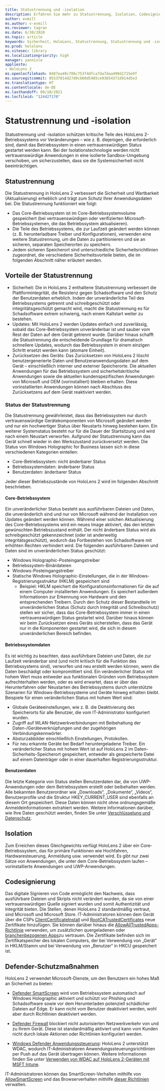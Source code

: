 ```yaml
---
title: Statustrennung und -isolation
description: Erfahren Sie mehr zu Statustrennung, Isolation, Codesignierung und Defender-Anwendungen auf Ihrem HoloLens 2-Mixed Reality-Gerät.
author: evmill
ms.author: v-evmill
ms.reviewer: tagran
ms.date: 6/30/2020
ms.topic: article
keywords: Sicherheit, HoloLens, Statustrennung, Statustrennung und -isolation, HoloLens 2, HoloLens2-Sicherheit, Sicherheitsübersicht, Sicherheitsarchitektur, Architektur, HoloLens 2-Architektur
ms.prod: hololens
ms.sitesec: library
ms.localizationpriority: high
manager: yannisle
appliesto:
- HoloLens 2
ms.openlocfilehash: 0487ea49c706c753f4dfca7da7daa499d1715e9f
ms.sourcegitcommit: 05537014d27d9cb60d5485ce93654371d914d5e3
ms.translationtype: HT
ms.contentlocale: de-DE
ms.lasthandoff: 09/10/2021
ms.locfileid: "124427170"
---
```

# <a name="state-separation-and-isolation"></a>Statustrennung und -isolation

Statustrennung und -isolation schützen kritische Teile des HoloLens 2-Betriebssystems vor Veränderungen – wie z. B. diejenigen, die erforderlich sind, damit das Betriebssystem in einen vertrauenswürdigen Status gestartet werden kann. Bei der Isolationstechnologie werden nicht vertrauenswürdige Anwendungen in eine isolierte Sandbox-Umgebung verschoben, um sicherzustellen, dass sie die Systemsicherheit nicht beeinträchtigen.

## <a name="state-separation"></a>Statustrennung

Die Statustrennung in HoloLens 2 verbessert die Sicherheit und Wartbarkeit (Aktualisierung) erheblich und trägt zum Schutz Ihrer Anwendungsdaten bei.  Die Statustrennung funktioniert wie folgt:
  * Das Core-Betriebssystem ist im Core-Betriebssystemvolume gespeichert (bei vertrauenswürdigen oder verifizierten Microsoft-Betriebssystemen, die das Betriebssystem aktualisieren).
  * Die Teile des Betriebssystems, die zur Laufzeit geändert werden können (z. B. herunterladbare Treiber und Konfigurationen), verwenden eine weitere Statustrennung, um die Daten zu partitionieren und sie an sicheren, separaten Speicherorten zu speichern.
  * Jedem sicheren Speicherort sind unterschiedliche Sicherheitsrichtlinien zugeordnet, die verschiedene Sicherheitsvorteile bieten, die im folgenden Abschnitt näher erläutert werden.

## <a name="state-separation-benefits"></a>Vorteile der Statustrennung

  * Sicherheit: Die in HoloLens 2 enthaltene Statustrennung verbessert die Plattformintegrität, die Resistenz gegen Schadsoftware und den Schutz der Benutzerdaten erheblich. Indem der unveränderliche Teil des Betriebssystems getrennt und schreibgeschützt oder integritätsgeschützt gemacht wird, macht die Statustrennung es für Schadsoftware extrem schwierig, nach einem Kaltstart weiter zu bestehen. 
  * Updates: Mit HoloLens 2 werden Updates einfach und zuverlässig, sobald das Core-Betriebssystem unveränderbar ist und sauber vom Rest der Daten auf dem Gerät getrennt wurde.  Darüber hinaus schafft die Statustrennung die entscheidende Grundlage für dramatisch schnellere Updates, wodurch das Betriebssystem in einem einzigen Schritt ersetzt werden kann (atomare Einheit).
  * Zurücksetzen des Geräts: Das Zurücksetzen von HoloLens 2 löscht benutzergenerierte Daten und Benutzeranwendungsdaten auf dem Gerät – einschließlich interner und externer Speicherorte. Die aktuellen Anwendungen für das Betriebssystem und sicherheitskritische Anwendungen sowie die aktuellen kundenspezifischen Anwendungen von Microsoft und OEM (vorinstalliert) bleiben erhalten. Diese vorinstallierten Anwendungen können nach Abschluss des Zurücksetzens auf dem Gerät reaktiviert werden.

### <a name="state-separation-states"></a>Status der Statustrennung

Die Statustrennung gewährleistet, dass das Betriebssystem nur durch vertrauenswürdige Gerätekomponenten von Microsoft geändert werden und nur ein hochwertiger Status über Neustarts hinweg bestehen kann. Ein weiterer Systemstatus besteht nur für die Dauer der Startsitzung und wird nach einem Neustart verworfen. Aufgrund der Statustrennung kann das Gerät schnell wieder in den Werkszustand zurückversetzt werden. Die Status von Windows Holographic for Business lassen sich in diese verschiedenen Kategorien einteilen:
  * Core-Betriebssystem: nicht änderbarer Status
  * Betriebssystemdaten: änderbarer Status 
  * Benutzerdaten: änderbarer Status

Jeder dieser Betriebszustände von HoloLens 2 wird im folgenden Abschnitt beschrieben.

#### <a name="core-operating-system"></a>Core-Betriebssystem

Ein unveränderlicher Status besteht aus ausführbaren Dateien und Daten, die unveränderlich sind und nur von Microsoft während der Installation von Updates geändert werden können. Während einer solchen Aktualisierung des Core-Betriebssystems wird ein neues Image aktiviert, das den letzten gewünschten Betriebszustand enthält.
Der nicht änderbare Status wird als schreibgeschützt gekennzeichnet (oder ist anderweitig integritätsgeschützt), wodurch das Fortbestehen von Schadsoftware mit erhöhten Rechten verhindert wird. Die folgenden ausführbaren Dateien und Daten sind im unveränderlichen Status geschützt:
  * Windows Holographic-Posteingangstreiber
  * Betriebssystem-Binärdateien
  * Windows-Posteingangstreiber
  * Statische Windows Holographic-Einstellungen, die in der Windows-Registrierungsstruktur (HKLM) gespeichert sind
    * Beispiel: HKLM speichert die Konfigurationsinformationen für die auf einem Computer installierten Anwendungen. Es speichert außerdem Informationen zur Erkennung von Hardware und den entsprechenden Treibern.
Durch den Schutz dieser Bestandteile im unveränderlichen Status (Schutz durch Integrität und Schreibschutz) stellen wir sicher, dass das Core-Betriebssystem immer in einen vertrauenswürdigen Status gestartet wird. Darüber hinaus können wir beim Zurücksetzen eines Geräts sicherstellen, dass das Gerät nur in die Komponenten gestartet wird, die sich in diesem unveränderlichen Bereich befinden. 

#### <a name="operating-system-data"></a>Betriebssystemdaten 

Es ist wichtig zu beachten, dass ausführbare Dateien und Daten, die zur Laufzeit veränderbar sind (und nicht kritisch für die Funktion des Betriebssystems sind), verworfen und neu erstellt werden können, wenn die Daten beschädigt oder kompromittiert sind. Ein veränderlicher Status mit hohem Wert muss entweder aus funktionalen Gründen vom Betriebssystem aufrechterhalten werden, oder es wird erwartet, dass er über das Herunterfahren oder Neustarten des Betriebssystems durch unterstützte Szenarien für Windows-Betriebssysteme und Geräte hinweg erhalten bleibt. Beispiele für einen veränderlichen Status mit hohem Wert sind:
  * Globale Geräteeinstellungen, wie z. B. die Deaktivierung des Speicherorts für alle Benutzer, die vom IT-Administrator konfiguriert wurden.
  * Zugriff auf WLAN-Netzwerkverbindungen mit Beibehaltung der Daten-/Geräteverknüpfungen und der zugehörigen Verbindungskennwörter.
  * Absturzabbilder einschließlich Einstellungen, Protokollen.
  * Für neu erkannte Geräte bei Bedarf heruntergeladene Treiber.
Ein veränderlicher Status mit hohem Wert ist auf HoloLens 2 im Daten-Sicherheits-Speicherort gespeichert, entweder als gespeicherte Datei auf einem Datenträger oder in einer dauerhaften Registrierungsstruktur.

#### <a name="user-data"></a>Benutzerdaten

Die letzte Kategorie von Status stellen Benutzerdaten dar, die von UWP-Anwendungen oder dem Betriebssystem erstellt oder beibehalten werden. Alle bekannten Benutzerordner wie „Downloads“, „Dokumente“, „Videos“, Benutzerprofile und die Struktur HKEY_CURRENT_USER sind ebenfalls an diesem Ort gespeichert. Diese Daten können nicht ohne ordnungsgemäße Anmeldeinformationen extrahiert werden. Weitere Informationen darüber, wie Ihre Daten geschützt werden, finden Sie unter [Verschlüsselung und Datenschutz](security-encryption-data-protection.md).

##  <a name="isolation"></a>Isolation

Zum Erreichen dieses Gleichgewichts verfügt HoloLens 2 über ein Core-Betriebssystem, das für primäre Funktionen wie Hochfahren, Hardwaresteuerung, Anmeldung usw. verwendet wird. Es gibt nur zwei Sätze von Anwendungen, die unter dem Core-Betriebssystem laufen – vorinstallierte Anwendungen und UWP-Anwendungen.

## <a name="code-signing"></a>Codesignierung

Das digitale Signieren von Code ermöglicht den Nachweis, dass ausführbare Dateien und Skripts nicht verändert wurden, da sie von einer vertrauenswürdigen Quelle signiert wurden und somit Authentizität und Integrität bieten. Die Stellen, denen HoloLens 2 standardmäßig vertraut, sind Microsoft und Microsoft Store. IT-Administratoren können dem Gerät über die CSPs [ClientCertificateInstall](/windows/client-management/mdm/clientcertificateinstall-csp) und [RootCATrustedCertificates](/windows/client-management/mdm/rootcacertificates-csp) neue Zertifikate hinzufügen. Sie können darüber hinaus die [AllowAllTrustedApps-Richtlinie](/windows/client-management/mdm/policy-csp-applicationmanagement#applicationmanagement-allowalltrustedapps) verwenden, um zusätzlichen quergeladenen oder [branchenbezogenen Apps](/intune/apps/lob-apps-windows)zu vertrauen. Die Zertifikate befinden sich im Zertifikatspeicher des lokalen Computers, der bei Verwendung von „Gerät“ in HKLM/Stamm und bei Verwendung von „Benutzer“ in HKCU gespeichert ist.

## <a name="defender-protections"></a>Defender-Schutzmaßnahmen
HoloLens 2 verwendet Microsoft-Dienste, um den Benutzern ein hohes Maß an Sicherheit zu bieten:

* [Defender SmartScreen](/windows/security/threat-protection/microsoft-defender-smartscreen/microsoft-defender-smartscreen-overview) wird vom Betriebssystem automatisch auf Windows Holographic aktiviert und schützt vor Phishing und Schadsoftware sowie vor dem Herunterladen potenziell schädlicher Dateien auf Edge. Er kann nicht vom Benutzer deaktiviert werden, wohl aber durch Richtlinien deaktiviert werden.

* [Defender Firewall](/windows/security/threat-protection/windows-firewall/windows-firewall-with-advanced-security) blockiert nicht autorisierten Netzwerkverkehr von und zu Ihrem Gerät. Diese ist standardmäßig aktiviert und kann vom Kunden nicht durch lokale Aktionen oder Richtlinien konfiguriert werden. 

* [Windows Defender Anwendungssteuerung](/windows/security/threat-protection/windows-defender-application-control/wdac-and-applocker-overview): HoloLens 2 unterstützt WDAC, wodurch IT-Administratoren Anwendungssteuerungsrichtlinien per Push auf das Gerät übertragen können. Weitere Informationen finden Sie unter [Verwenden von WDAC auf HoloLens 2-Geräten mit MSFT Intune](/mem/intune/configuration/custom-profile-hololens). 

IT-Administratoren können das SmartScreen-Verhalten mithilfe von [AllowSmartScreen](/windows/client-management/mdm/policy-csp-browser#browser-allowsmartscreen) und das Browserverhalten mithilfe [dieser Richtlinien](/windows/client-management/mdm/policy-csps-supported-by-hololens2) verwalten. 

